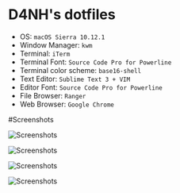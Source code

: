 # D4NH's dotfiles

* OS: `macOS Sierra 10.12.1`
* Window Manager: `kwm`
* Terminal: `iTerm`
* Terminal Font: `Source Code Pro for Powerline`
* Terminal color scheme: `base16-shell`
* Text Editor: `Sublime Text 3 + VIM`
* Editor Font: `Source Code Pro for Powerline`
* File Browser: `Ranger`
* Web Browser: `Google Chrome`

#Screenshots

![Screenshots](http://i.imgur.com/rW3NYGM.jpg "Clean")

![Screenshots](http://i.imgur.com/0z0iRIQ.png "Browser")

![Screenshots](http://i.imgur.com/n8tp1J7.png "Editor")

![Screenshots](http://i.imgur.com/wipWuXE.png "Terminal")
